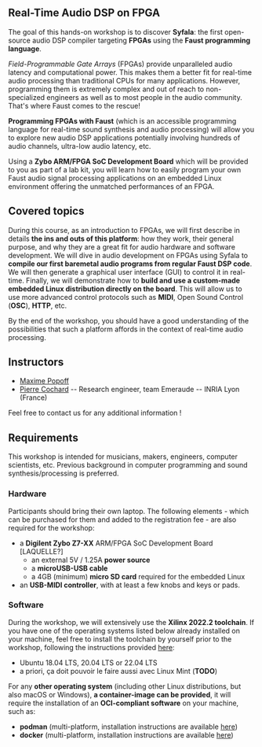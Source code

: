 
## Real-Time Audio DSP on FPGA 

The goal of this hands-on workshop is to discover **Syfala**: the first open-source audio DSP compiler targeting **FPGAs** using the **Faust programming language**.

*Field-Programmable Gate Arrays* (FPGAs) provide unparalleled audio latency and computational power. This makes them a better fit for real-time audio processing than traditional CPUs for many applications.
However, programming them is extremely complex and out of reach to non-specialized engineers as well as to most people in the audio community. That's where Faust comes to the rescue!

**Programming FPGAs with Faust** (which is an accessible programming language for real-time sound synthesis and audio processing) will allow you to explore new audio DSP applications potentially involving hundreds of audio channels, ultra-low audio latency, etc.

Using a **Zybo ARM/FPGA SoC Development Board** which will be provided to you as part of a lab kit, you will learn how to easily program your own Faust audio signal processing applications on an embedded Linux environment offering the unmatched performances of an FPGA.

## Covered topics
During this course, as an introduction to FPGAs, we will first describe in details **the ins and outs of this platform**: how they work, their general purpose, and why they are a great fit for audio hardware and software development.
We will dive in audio development on FPGAs using Syfala to **compile our first baremetal audio programs from regular Faust DSP code**. We will then generate a graphical user interface (GUI) to control it in real-time.
Finally, we will demonstrate how to **build and use a custom-made embedded Linux distribution directly on the board**. This will allow us to use more advanced control protocols such as **MIDI**, Open Sound Control (**OSC**), **HTTP**, etc.

By the end of the workshop, you should have a good understanding of the possibilities that such a platform affords in the context of real-time audio processing.

## Instructors
- [Maxime Popoff](mailto:maxime.popoff@insa-lyon.fr)
- [Pierre Cochard](mailto:pierre.cochard@inria.fr) -- Research engineer, team Emeraude -- INRIA Lyon (France)

Feel free to contact us for any additional information !

## Requirements

This workshop is intended for musicians, makers, engineers, computer  scientists, etc. Previous background in computer programming and sound synthesis/processing is preferred.

### Hardware 

Participants should bring their own laptop. The following elements - which can be purchased for them and added to the registration fee - are also required for the workshop: 

- a **Digilent Zybo Z7-XX** ARM/FPGA SoC Development Board [LAQUELLE?]
  - an external 5V / 1.25A **power source**
  - a **microUSB-USB cable**
  - a 4GB (minimum) **micro SD card** required for the embedded Linux 
- an **USB-MIDI controller**, with at least a few knobs and keys or pads.

### Software

During the workshop, we will extensively use the **Xilinx 2022.2 toolchain**. If you have one of the operating systems listed below already installed on your machine, feel free to install the toolchain by yourself prior to the workshop, following the instructions provided [here](syfala-installation.md):

- Ubuntu 18.04 LTS, 20.04 LTS or 22.04 LTS
- a priori, ça doit pouvoir le faire aussi avec Linux Mint (**TODO**)

For any **other operating system** (including other Linux distributions, but also macOS or Windows), **a container-image can be provided**, it will require the installation of an **OCI-compliant software** on your machine, such as:

-  **podman** (multi-platform, installation instructions are available [here](https://podman.io/getting-started/installation))
- **docker** (multi-platform, installation instructions are available [here](https://docs.docker.com/get-docker/))
